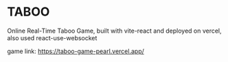 # TABOO

Online Real-Time Taboo Game, built with vite-react and deployed on vercel, also used react-use-websocket

game link: https://taboo-game-pearl.vercel.app/
